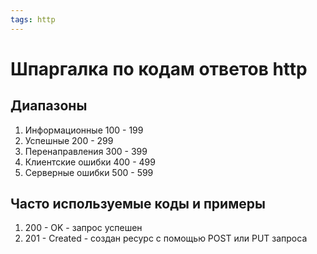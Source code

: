 ```yaml
---
tags: http
---
```

# Шпаргалка по кодам ответов http


## Диапазоны
1. Информационные 100 - 199
2. Успешные 200 - 299
3. Перенаправления 300 - 399
4. Клиентские ошибки 400 - 499
5. Серверные ошибки 500 - 599

## Часто используемые коды и примеры

1. 200 - OK - запрос успешен
2. 201 - Created - создан ресурс с помощью POST или PUT запроса
